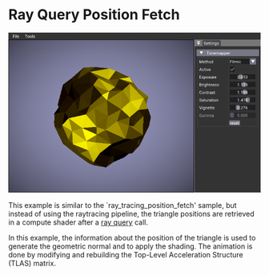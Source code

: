 # Ray Query Position Fetch

![](docs/ray_query_pos_fetch.png)

This example is similar to the `ray_tracing_position_fetch' sample, but instead of using the raytracing pipeline, the triangle positions are retrieved in a compute shader after a [ray query](https://registry.khronos.org/vulkan/specs/1.3-extensions/man/html/VK_KHR_ray_query.html) call. 

In this example, the information about the position of the triangle is used to generate the geometric normal and to apply the shading. The animation is done by modifying and rebuilding the Top-Level Acceleration Structure (TLAS) matrix. 